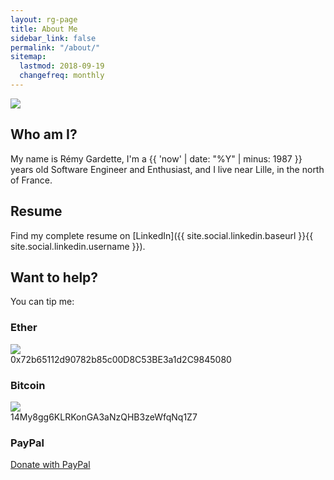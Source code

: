 ```yaml
---
layout: rg-page
title: About Me
sidebar_link: false
permalink: "/about/"
sitemap:
  lastmod: 2018-09-19
  changefreq: monthly
---
```


<img src="{{ site.cdn_url }}/profile-cropped.jpg" id="author-picture" />

## Who am I?

My name is Rémy Gardette, I'm a {{ 'now' | date: "%Y" | minus: 1987 }} years old Software Engineer and Enthusiast, and I live near Lille, in the north of France.

## Resume

Find my complete resume on [LinkedIn]({{ site.social.linkedin.baseurl }}{{ site.social.linkedin.username }}).

## Want to help?

You can tip me:

### Ether

<img src="{{ site.cdn_url }}/ether.png" id="ether-qr-code" />

<div class="wallet-address">0x72b65112d90782b85c00D8C53BE3a1d2C9845080</div>

### Bitcoin

<img src="{{ site.cdn_url }}/bitcoin.png" id="bitcoin-qr-code" />

<div class="wallet-address">14My8gg6KLRKonGA3aNzQHB3zeWfqNq1Z7</div>

### PayPal

<a href="https://paypal.me/remygardette" target="_blank" class="btn btn-paypal">Donate with PayPal</a>

